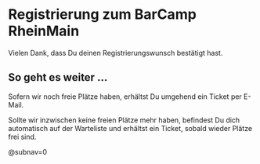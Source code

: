 # Registrierung zum BarCamp RheinMain

Vielen Dank, dass Du deinen Registrierungswunsch bestätigt hast.

## So geht es weiter …

Sofern wir noch freie Plätze haben, erhältst Du umgehend ein Ticket per E-Mail.

Sollte wir inzwischen keine freien Plätze mehr haben, befindest Du dich automatisch auf der Warteliste und erhältst ein 
Ticket, sobald wieder Plätze frei sind.

@subnav=0
